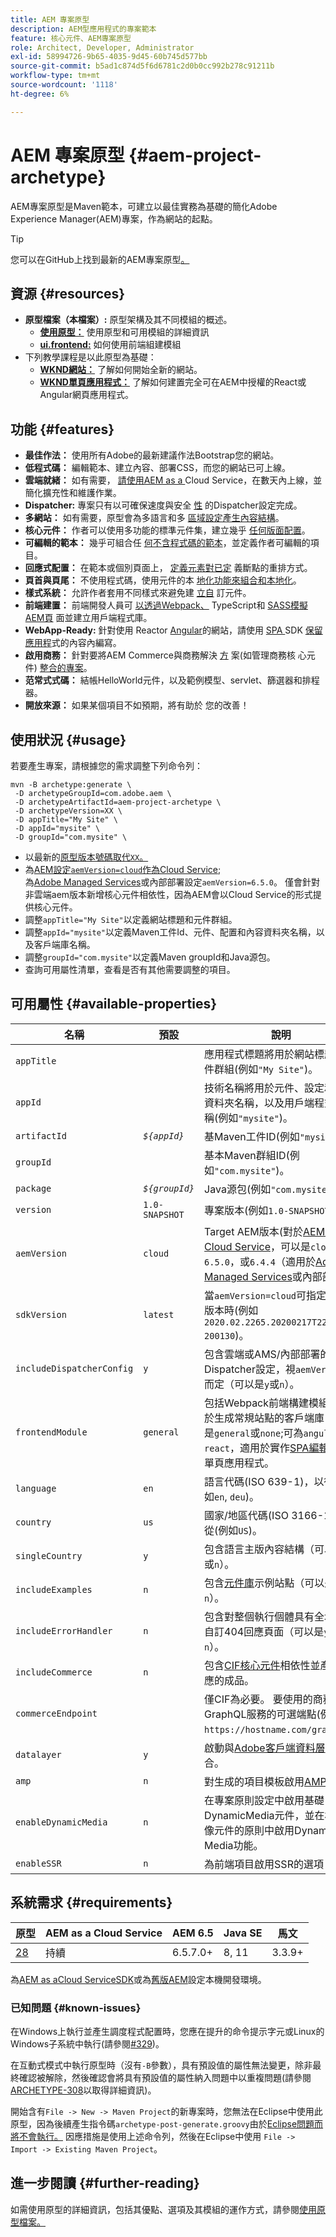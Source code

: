 ```yaml
---
title: AEM 專案原型
description: AEM型應用程式的專案範本
feature: 核心元件、AEM專案原型
role: Architect, Developer, Administrator
exl-id: 58994726-9b65-4035-9d45-60b745d577bb
source-git-commit: b5ad1c874d5f6d6781c2d0b0cc992b278c91211b
workflow-type: tm+mt
source-wordcount: '1118'
ht-degree: 6%

---
```


# AEM 專案原型 {#aem-project-archetype}

AEM專案原型是Maven範本，可建立以最佳實務為基礎的簡化Adobe Experience Manager(AEM)專案，作為網站的起點。

>[!TIP]
>
>您可以在GitHub上找到最新的AEM專案原型[。](https://github.com/adobe/aem-project-archetype)

## 資源 {#resources}

* **原型檔案（本檔案）:** 原型架構及其不同模組的概述。
   * **[使用原型：](using.md)** 使用原型和可用模組的詳細資訊
   * **[ui.frontend:](uifrontend.md)** 如何使用前端組建模組
* 下列教學課程是以此原型為基礎：
   * **[WKND網站：](https://docs.adobe.com/content/help/zh-Hant/experience-manager-learn/getting-started-wknd-tutorial-develop/overview.html)** 了解如何開始全新的網站。
   * **[WKND單頁應用程式：](https://docs.adobe.com/content/help/en/experience-manager-learn/sites/spa-editor/spa-editor-framework-feature-video-use.html)** 了解如何建置完全可在AEM中授權的React或Angular網頁應用程式。

## 功能 {#features}

* **最佳作法：** 使用所有Adobe的最新建議作法Bootstrap您的網站。
* **低程式碼：** 編輯範本、建立內容、部署CSS，而您的網站已可上線。
* **雲端就緒：** 如有需要， [請使用AEM as a ](https://docs.adobe.com/content/help/en/experience-manager-cloud-service/landing/home.html) Cloud Service，在數天內上線，並簡化擴充性和維護作業。
* **Dispatcher:** 專案只有以可確保速度與安全 [性](https://docs.adobe.com/content/help/zh-Hant/experience-manager-dispatcher/using/dispatcher.html) 的Dispatcher設定完成。
* **多網站：** 如有需要，原型會為多語言和多 [區域設定產生內容結構](https://docs.adobe.com/content/help/en/experience-manager-65/administering/introduction/msm.html)。
* **核心元件：** 作者可以使用多功能的標準元件集，建立幾乎 [任何版面配置](/help/introduction.md)。
* **可編輯的範本：** 幾乎可組合任 [何不含程式碼的範本](https://docs.adobe.com/content/help/en/experience-manager-learn/sites/page-authoring/template-editor-feature-video-use.html)，並定義作者可編輯的項目。
* **回應式配置：** 在範本或個別頁面上， [定義元素對已定](https://docs.adobe.com/content/help/en/experience-manager-cloud-service/sites/authoring/features/responsive-layout.html) 義斷點的重排方式。
* **頁首與頁尾：** 不使用程式碼，使用元件的本 [地化功能來組合和本地化](https://docs.adobe.com/content/help/zh-Hant/experience-manager-core-components/using/get-started/localization.html)。
* **樣式系統：** 允許作者套用不同樣式來避免建 [立自](https://docs.adobe.com/content/help/en/experience-manager-learn/getting-started-wknd-tutorial-develop/style-system.html) 訂元件。
* **前端建置：** 前端開發人員可 [以透過Webpack、](uifrontend.md#webpack-dev-server) TypeScript和 [SASS模擬AEM頁](uifrontend.md) 面並建立用戶端程式庫。
* **WebApp-Ready:** 針對使用 [](uifrontend-react.md) Reactor  [Angular](uifrontend-angular.md)的網站，請使用 [SPA ](https://docs.adobe.com/content/help/en/experience-manager-cloud-service/implementing/headless/spa/developing.html) SDK [保留應用程](https://docs.adobe.com/content/help/en/experience-manager-learn/sites/spa-editor/spa-editor-framework-feature-video-use.html)式的內容內編寫。
* **啟用商務：** 針對要將AEM Commerce與商務解決 [方](https://docs.adobe.com/content/help/en/experience-manager-cloud-service/commerce/home.html) 案(如管理商務核 [](https://magento.com/) 心元件) [整合的專案](https://github.com/adobe/aem-core-cif-components)。
* **范常式式碼：** 結帳HelloWorld元件，以及範例模型、servlet、篩選器和排程器。
* **開放來源：** 如果某個項目不如預期，將有助於 [](https://github.com/adobe/aem-core-wcm-components/blob/master/CONTRIBUTING.md) 您的改善！

## 使用狀況 {#usage}

若要產生專案，請根據您的需求調整下列命令列：

```shell
mvn -B archetype:generate \
 -D archetypeGroupId=com.adobe.aem \
 -D archetypeArtifactId=aem-project-archetype \
 -D archetypeVersion=XX \
 -D appTitle="My Site" \
 -D appId="mysite" \
 -D groupId="com.mysite" \
```

* 以最新的[原型版本號碼取代`XX`。](#requirements)
* 為[AEM設定`aemVersion=cloud`作為Cloud Service](https://docs.adobe.com/content/help/en/experience-manager-cloud-service/landing/home.html);\
   為[Adobe Managed Services](https://github.com/adobe/aem-project-archetype/tree/master/src/main/archetype/dispatcher.ams)或內部部署設定`aemVersion=6.5.0`。
僅會針對非雲端aem版本新增核心元件相依性，因為AEM會以Cloud Service的形式提供核心元件。
* 調整`appTitle="My Site"`以定義網站標題和元件群組。
* 調整`appId="mysite"`以定義Maven工件Id、元件、配置和內容資料夾名稱，以及客戶端庫名稱。
* 調整`groupId="com.mysite"`以定義Maven groupId和Java源包。
* 查詢可用屬性清單，查看是否有其他需要調整的項目。

## 可用屬性 {#available-properties}

| 名稱 | 預設 | 說明 |
|---------------------------|----------------|--------------------|
| `appTitle` |  | 應用程式標題將用於網站標題和元件群組(例如`"My Site"`)。 |
| `appId` |  | 技術名稱將用於元件、設定和內容資料夾名稱，以及用戶端程式庫名稱(例如`"mysite"`)。 |
| `artifactId` | *`${appId}`* | 基Maven工件ID(例如`"mysite"`)。 |
| `groupId` |  | 基本Maven群組ID(例如`"com.mysite"`)。 |
| `package` | *`${groupId}`* | Java源包(例如`"com.mysite"`)。 |
| `version` | `1.0-SNAPSHOT` | 專案版本(例如`1.0-SNAPSHOT`)。 |
| `aemVersion` | `cloud` | Target AEM版本(對於[AEM as a Cloud Service](https://docs.adobe.com/content/help/en/experience-manager-cloud-service/landing/home.html)，可以是`cloud`;或`6.5.0`，或`6.4.4`（適用於[Adobe Managed Services](https://github.com/adobe/aem-project-archetype/tree/master/src/main/archetype/dispatcher.ams)或內部部署）。 |
| `sdkVersion` | `latest` | 當`aemVersion=cloud`可指定[ SDK](https://docs.adobe.com/content/help/en/experience-manager-cloud-service/implementing/developing/aem-as-a-cloud-service-sdk.html)版本時(例如`2020.02.2265.20200217T222518Z-200130`)。 |
| `includeDispatcherConfig` | `y` | 包含雲端或AMS/內部部署的Dispatcher設定，視`aemVersion`值而定（可以是`y`或`n`）。 |
| `frontendModule` | `general` | 包括Webpack前端構建模組，用於生成常規站點的客戶端庫(可以是`general`或`none`;可為`angular`或`react`，適用於實作[SPA編輯器](https://docs.adobe.com/content/help/en/experience-manager-cloud-service/implementing/headless/spa/editor-overview.html)的單頁應用程式。 |
| `language` | `en` | 語言代碼(ISO 639-1)，以從(例如`en`, `deu`)。 |
| `country` | `us` | 國家/地區代碼(ISO 3166-1)，以從(例如`US`)。 |
| `singleCountry` | `y` | 包含語言主版內容結構（可以是`y`或`n`）。 |
| `includeExamples` | `n` | 包含[元件庫](https://www.aemcomponents.dev/)示例站點（可以是`y`或`n`）。 |
| `includeErrorHandler` | `n` | 包含對整個執行個體具有全域性的自訂404回應頁面（可以是`y`或`n`）。 |
| `includeCommerce` | `n` | 包含[CIF核心元件](https://github.com/adobe/aem-core-cif-components)相依性並產生對應的成品。 |
| `commerceEndpoint` |  | 僅CIF為必要。 要使用的商務系統GraphQL服務的可選端點(例如`https://hostname.com/grapql`)。 |
| `datalayer` | `y` | 啟動與[Adobe客戶端資料層](/help/developing/data-layer/overview.md)的整合。 |
| `amp` | `n` | 對生成的項目模板啟用[AMP](/help/developing/amp.md)支援。 |
| `enableDynamicMedia` | `n` | 在專案原則設定中啟用基礎DynamicMedia元件，並在核心影像元件的原則中啟用Dynamic Media功能。 |
| `enableSSR` | `n` | 為前端項目啟用SSR的選項 |

## 系統需求 {#requirements}

| 原型 | AEM as a Cloud Service  | AEM 6.5 | Java SE | 馬文 |
|---------|---------|---------|---------|---------|
| [28](https://github.com/adobe/aem-project-archetype/releases/tag/aem-project-archetype-28) | 持續 | 6.5.7.0+ | 8, 11 | 3.3.9+ |

為[AEM as aCloud ServiceSDK](https://docs.adobe.com/content/help/zh-Hant/experience-manager-learn/cloud-service/local-development-environment-set-up/overview.html)或為[舊版AEM](https://docs.adobe.com/content/help/zh-Hant/experience-manager-learn/foundation/development/set-up-a-local-aem-development-environment.html)設定本機開發環境。

### 已知問題 {#known-issues}

在Windows上執行並產生調度程式配置時，您應在提升的命令提示字元或Linux的Windows子系統中執行(請參閱[#329](https://github.com/adobe/aem-project-archetype/issues/329))。

在互動式模式中執行原型時（沒有`-B`參數），具有預設值的屬性無法變更，除非最終確認被解除，然後確認會將具有預設值的屬性納入問題中以重複問題(請參閱
[ARCHETYPE-308](https://issues.apache.org/jira/browse/ARCHETYPE-308)以取得詳細資訊)。

開始含有`File -> New -> Maven Project`的新專案時，您無法在Eclipse中使用此原型，因為後續產生指令碼`archetype-post-generate.groovy`由於[Eclipse問題而將不會執行。](https://bugs.eclipse.org/bugs/show_bug.cgi?id=514993) 因應措施是使用上述命令列，然後在Eclipse中使用 `File -> Import -> Existing Maven Project`。

## 進一步閱讀 {#further-reading}

如需使用原型的詳細資訊，包括其優點、選項及其模組的運作方式，請參閱[使用原型檔案。](using.md)
